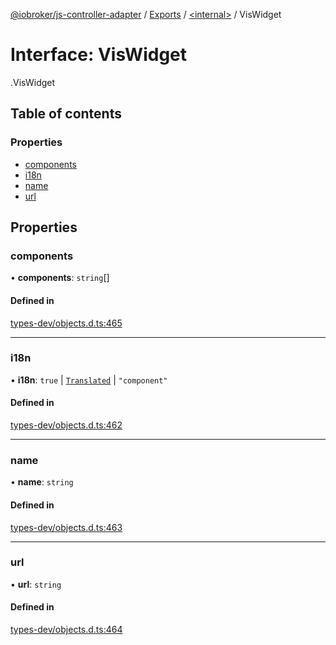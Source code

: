 [@iobroker/js-controller-adapter](../README.md) / [Exports](../modules.md) / [<internal\>](../modules/internal_.md) / VisWidget

# Interface: VisWidget

[<internal>](../modules/internal_.md).VisWidget

## Table of contents

### Properties

- [components](internal_.VisWidget.md#components)
- [i18n](internal_.VisWidget.md#i18n)
- [name](internal_.VisWidget.md#name)
- [url](internal_.VisWidget.md#url)

## Properties

### components

• **components**: `string`[]

#### Defined in

[types-dev/objects.d.ts:465](https://github.com/ioBroker/ioBroker.js-controller/blob/a115ba28/packages/types-dev/objects.d.ts#L465)

___

### i18n

• **i18n**: ``true`` \| [`Translated`](../modules/internal_.md#translated) \| ``"component"``

#### Defined in

[types-dev/objects.d.ts:462](https://github.com/ioBroker/ioBroker.js-controller/blob/a115ba28/packages/types-dev/objects.d.ts#L462)

___

### name

• **name**: `string`

#### Defined in

[types-dev/objects.d.ts:463](https://github.com/ioBroker/ioBroker.js-controller/blob/a115ba28/packages/types-dev/objects.d.ts#L463)

___

### url

• **url**: `string`

#### Defined in

[types-dev/objects.d.ts:464](https://github.com/ioBroker/ioBroker.js-controller/blob/a115ba28/packages/types-dev/objects.d.ts#L464)
